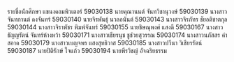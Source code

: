 ﻿รายชื่อนักศึกษา แขนงคอมพิวเตอร์
59030138 นายคุณานนต์ จันทวิชานุวงษ์ 
59030139 นางสาวจันทกานต์ ดงจันทร์ 
59030140 นายจิรพันธุ์ นวลอนันต์ 
59030143 นางสาวจิรภัทร ชัยอติชาตกุล 
59030144 นางสาวจิราพัชร พิมพ์จันทร์ 
59030155 นายชิษณุพงศ์ แสงดี 
59030167 นางสาวธัญญรัตน์ จันทร์ห้างหว้า 
59030171 นางสาวเธียรนุช ชูช่วยสุวรรณ 
59030174 นางสาวนภัสสร คำสอาด 
59030179 นางสาวเบญจพร แสงสุทธิวาส 
59030185 นางสาวปวีนา วิเชียรรัตน์ 
59030187 นายปิติรักษ์ ใจแก้ว 
59030194 นายพีรวิชญ์ อัจฉริยธรรม